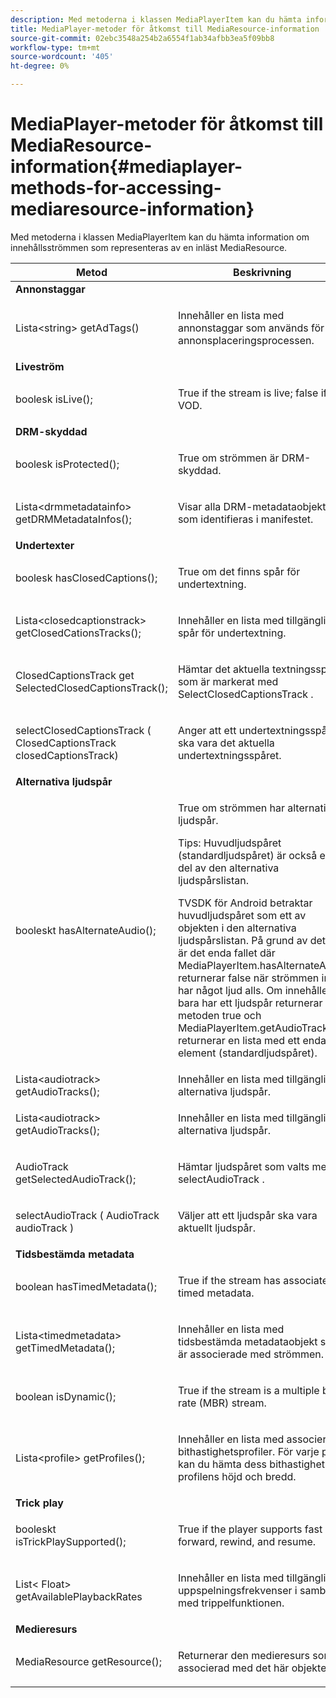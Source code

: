 ```yaml
---
description: Med metoderna i klassen MediaPlayerItem kan du hämta information om innehållsströmmen som representeras av en inläst MediaResource.
title: MediaPlayer-metoder för åtkomst till MediaResource-information
source-git-commit: 02ebc3548a254b2a6554f1ab34afbb3ea5f09bb8
workflow-type: tm+mt
source-wordcount: '405'
ht-degree: 0%

---
```


# MediaPlayer-metoder för åtkomst till MediaResource-information{#mediaplayer-methods-for-accessing-mediaresource-information}

Med metoderna i klassen MediaPlayerItem kan du hämta information om innehållsströmmen som representeras av en inläst MediaResource.

<table frame="all" colsep="1" rowsep="1" id="table_77B55D506FE24326A03D97AA087231FF"> 
 <thead> 
  <tr rowsep="1"> 
   <th colname="2" class="entry"> Metod </th> 
   <th colname="3" class="entry"> Beskrivning </th> 
  </tr> 
 </thead>
 <tbody> 
  <tr rowsep="1"> 
   <td colname="1"> <b>Annonstaggar</b> </td> 
   <td colname="3"> </td>
  </tr> 
  <tr rowsep="1"> 
   <td colname="2"> <span class="codeph"> Lista&lt;string&gt; getAdTags() </span> </td> 
   <td colname="3"> <p>Innehåller en lista med annonstaggar som används för annonsplaceringsprocessen. </p> </td> 
  </tr> 
  <tr rowsep="1"> 
   <td colname="1"> <b>Liveström</b> </td> 
   <td colname="3"> </td>
  </tr> 
  <tr rowsep="1"> 
   <td colname="2"> <span class="codeph"> boolesk isLive(); </span> </td> 
   <td colname="3"> <p>True if the stream is live; false if it is VOD. </p> </td> 
  </tr> 
  <tr rowsep="1"> 
   <td colname="1"> <b>DRM-skyddad</b> </td> 
  </tr> 
  <tr rowsep="1"> 
   <td colname="2"> <span class="codeph"> boolesk isProtected(); </span> </td> 
   <td colname="3"> <p>True om strömmen är DRM-skyddad. </p> </td> 
  </tr> 
  <tr rowsep="1"> 
   <td colname="2"> <span class="codeph"> Lista&lt;drmmetadatainfo&gt; getDRMMetadataInfos(); </span> </td> 
   <td colname="3"> <p>Visar alla DRM-metadataobjekt som identifieras i manifestet. </p> </td> 
  </tr> 
  <tr rowsep="1"> 
   <td colname="1"> <b>Undertexter</b> </td> 
   <td colname="3"> </td>
  </tr> 
  <tr rowsep="1"> 
   <td colname="2"> <span class="codeph"> boolesk hasClosedCaptions(); </span> </td> 
   <td colname="3"> <p>True om det finns spår för undertextning. </p> </td> 
  </tr> 
  <tr rowsep="1"> 
   <td colname="2"> <span class="codeph"> Lista&lt;closedcaptionstrack&gt; getClosedCationsTracks(); </span> </td> 
   <td colname="3"> <p>Innehåller en lista med tillgängliga spår för undertextning. </p> </td> 
  </tr> 
  <tr rowsep="1"> 
   <td colname="2"> <span class="codeph"> ClosedCaptionsTrack get SelectedClosedCaptionsTrack(); </span> </td> 
   <td colname="3"> <p>Hämtar det aktuella textningsspåret som är markerat med <span class="codeph"> SelectClosedCaptionsTrack </span>. </p> </td> 
  </tr> 
  <tr rowsep="1"> 
   <td colname="2"> <span class="codeph"> selectClosedCaptionsTrack ( ClosedCaptionsTrack closedCaptionsTrack) </span> </td> 
   <td colname="3"> <p>Anger att ett undertextningsspår ska vara det aktuella undertextningsspåret. </p> </td> 
  </tr> 
  <tr rowsep="1"> 
   <td colname="1"> <b>Alternativa ljudspår</b> </td> 
   <td colname="3"> </td>
  </tr> 
  <tr rowsep="1"> 
   <td colname="2"> <span class="codeph"> booleskt hasAlternateAudio(); </span> </td> 
   <td colname="3"> <p>True om strömmen har alternativa ljudspår. </p> <p>Tips: Huvudljudspåret (standardljudspåret) är också en del av den alternativa ljudspårslistan. </p> <p>TVSDK för Android betraktar huvudljudspåret som ett av objekten i den alternativa ljudspårslistan. På grund av detta är det enda fallet där <span class="codeph"> MediaPlayerItem.hasAlternateAudio </span> returnerar false när strömmen inte har något ljud alls. Om innehållet bara har ett ljudspår returnerar metoden true och <span class="codeph"> MediaPlayerItem.getAudioTracks </span> returnerar en lista med ett enda element (standardljudspåret). </p> </td> 
  </tr> 
  <tr rowsep="1"> 
   <td colname="2"> <span class="codeph"> Lista&lt;audiotrack&gt; getAudioTracks(); </span> </td> 
   <td colname="3"> Innehåller en lista med tillgängliga alternativa ljudspår. </td> 
  </tr> 
  <tr rowsep="1"> 
   <td colname="2"> <span class="codeph"> Lista&lt;audiotrack&gt; getAudioTracks(); </span> </td> 
   <td colname="3"> <p>Innehåller en lista med tillgängliga alternativa ljudspår. </p> </td> 
  </tr> 
  <tr rowsep="1"> 
   <td colname="2"> <span class="codeph"> AudioTrack getSelectedAudioTrack(); </span> </td> 
   <td colname="3"> <p>Hämtar ljudspåret som valts med <span class="codeph"> selectAudioTrack </span>. </p> </td> 
  </tr> 
  <tr rowsep="1"> 
   <td colname="2"> <span class="codeph"> selectAudioTrack ( AudioTrack audioTrack ) </span> </td> 
   <td colname="3"> <p>Väljer att ett ljudspår ska vara aktuellt ljudspår. </p> </td> 
  </tr> 
  <tr rowsep="1"> 
   <td colname="1"> <b>Tidsbestämda metadata</b> </td> 
   <td colname="3"> </td>
  </tr> 
  <tr rowsep="1"> 
   <td colname="2"> <span class="codeph"> boolean hasTimedMetadata(); </span> </td> 
   <td colname="3"> <p>True if the stream has associated timed metadata. </p> </td> 
  </tr> 
  <tr rowsep="1"> 
   <td colname="2"> <span class="codeph"> Lista&lt;timedmetadata&gt; getTimedMetadata(); </span> </td> 
   <td colname="3"> <p>Innehåller en lista med tidsbestämda metadataobjekt som är associerade med strömmen. </p> </td> 
  </tr> 
  <tr rowsep="1"> 
   <td colname="2"> <span class="codeph"> boolean isDynamic(); </span> </td> 
   <td colname="3"> <p>True if the stream is a multiple bit rate (MBR) stream. </p> </td> 
  </tr> 
  <tr rowsep="1"> 
   <td colname="2"> <span class="codeph"> Lista&lt;profile&gt; getProfiles(); </span> </td> 
   <td colname="3"> <p>Innehåller en lista med associerade bithastighetsprofiler. För varje profil kan du hämta dess bithastighet och profilens höjd och bredd. </p> </td> 
  </tr> 
  <tr rowsep="1"> 
   <td colname="1"> <b>Trick play</b> </td> 
   <td colname="3"> </td>
  </tr> 
  <tr rowsep="1"> 
   <td colname="2"> <span class="codeph"> booleskt isTrickPlaySupported(); </span> </td> 
   <td colname="3"> <p>True if the player supports fast forward, rewind, and resume. </p> </td> 
  </tr> 
  <tr rowsep="1"> 
   <td colname="2"> <span class="codeph"> List&lt; Float&gt; getAvailablePlaybackRates </span> </td> 
   <td colname="3"> <p>Innehåller en lista med tillgängliga uppspelningsfrekvenser i samband med trippelfunktionen. </p> </td> 
  </tr> 
  <tr rowsep="1"> 
   <td colname="1"> <b>Medieresurs</b> </td> 
   <td colname="3"> </td>
  </tr> 
  <tr rowsep="1"> 
   <td colname="2"> <span class="codeph"> MediaResource getResource(); </span> </td> 
   <td colname="3"> <p>Returnerar den medieresurs som är associerad med det här objektet. </p> </td> 
  </tr> 
 </tbody> 
</table>
